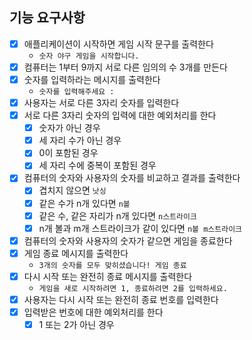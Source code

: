 ## 기능 요구사항
- [x] 애플리케이션이 시작하면 게임 시작 문구를 출력한다
  - `숫자 야구 게임을 시작합니다.`
- [x] 컴퓨터는 1부터 9까지 서로 다른 임의의 수 3개를 만든다
- [x] 숫자를 입력하라는 메시지를 출력한다
  - `숫자를 입력해주세요 : `
- [x] 사용자는 서로 다른 3자리 숫자를 입력한다
- [x] 서로 다른 3자리 숫자의 입력에 대한 예외처리를 한다
  - [x] 숫자가 아닌 경우
  - [x] 세 자리 수가 아닌 경우
  - [x] 0이 포함된 경우
  - [x] 세 자리 수에 중복이 포함된 경우
- [x] 컴퓨터의 숫자와 사용자의 숫자를 비교하고 결과를 출력한다
  - [x] 겹치지 않으면 `낫싱`
  - [x] 같은 수가 n개 있다면 `n볼`
  - [x] 같은 수, 같은 자리가 n개 있다면 `n스트라이크`
  - [x] n개 볼과 m개 스트라이크가 같이 있다면 `n볼 m스트라이크`
- [x] 컴퓨터의 숫자와 사용자의 숫자가 같으면 게임을 종료한다
- [x] 게임 종료 메시지를 출력한다
  - `3개의 숫자를 모두 맞히셨습니다! 게임 종료`
- [x] 다시 시작 또는 완전히 종료 메시지를 출력한다
  - `게임을 새로 시작하려면 1, 종료하려면 2를 입력하세요.`
- [x] 사용자는 다시 시작 또는 완전히 종료 번호를 입력한다
- [x] 입력받은 번호에 대한 예외처리를 한다
  - [x] 1 또는 2가 아닌 경우